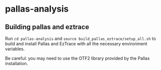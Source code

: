 # pallas-analysis

## Building pallas and eztrace

Run
 ```cd pallas-analysis``` and
```source build_pallas_eztrace/setup_all.sh``` 
to build and install Pallas and EzTrace with all the necessary environment variables. 

Be careful: you may need to use the OTF2 library provided by the Pallas installation.
